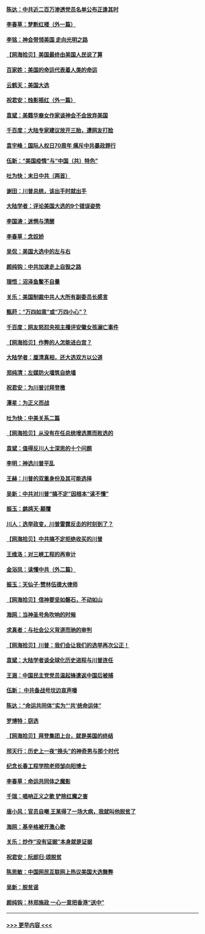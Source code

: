 #### [陈达：中共近二百万渗透党员名单公布正逢其时](../pages/nsc993/n12620870.md?t=12151051) 
#### [李春草：梦断红楼（外一篇）](../pages/nsc993/n12619122.md?t=12151051) 
#### [李铭：神会带领美国 走向光明之路](../pages/nsc993/n12618584.md?t=12151051) 
#### [【网海拾贝】美国最终由美国人民说了算](../pages/nsc993/n12617255.md?t=12151051) 
#### [百家姓：美国的命运代表着人类的命运](../pages/nsc993/n12615838.md?t=12151051) 
#### [云鹤天：美国大选](../pages/nsc993/n12615994.md?t=12151051) 
#### [祝君安：烛影摇红（外一篇）](../pages/nsc993/n12615975.md?t=12151051) 
#### [袁斌：美籍华裔女作家谈神会不会放弃美国](../pages/nsc993/n12615263.md?t=12151051) 
#### [千百度：大陆专家建议放开三胎，遭网友打脸](../pages/nsc993/n12614456.md?t=12151051) 
#### [袁宇峰：国际人权日70周年 痛斥中共暴政罪行](../pages/nsc993/n12611965.md?t=12151051) 
#### [伍新：“美国疫情”与“中国（共）特色”](../pages/nsc993/n12611463.md?t=12151051) 
#### [吐为快：末日中共（两首）](../pages/nsc993/n12611461.md?t=12151051) 
#### [谢田：川普总统，该出手时就出手](../pages/nsc993/n12610905.md?t=12151051) 
#### [大陆学者：评论美国大选的9个错误姿势](../pages/nsc993/n12609586.md?t=12151051) 
#### [李国涛：迷惘与清醒](../pages/nsc993/n12607532.md?t=12151051) 
#### [李春草：念奴娇](../pages/nsc993/n12607083.md?t=12151051) 
#### [吴侃：美国大选中的左与右](../pages/nsc993/n12607054.md?t=12151051) 
#### [颜纯钩：中共加速走上自毁之路](../pages/nsc993/n12606473.md?t=12151051) 
#### [理悟：沼泽鱼鳖不自量](../pages/nsc993/n12606454.md?t=12151051) 
#### [关乐：美国制裁中共人大所有副委员长感言](../pages/nsc993/n12606442.md?t=12151051) 
#### [甄莳：“万四如意”或“万四小心”？](../pages/nsc993/n12606091.md?t=12151051) 
#### [千百度：网友怒怼央视主播评安徽女孩溺亡事件](../pages/nsc993/n12605370.md?t=12151051) 
#### [【网海拾贝】作弊的人怎能进白宫？](../pages/nsc993/n12603546.md?t=12151051) 
#### [大陆学者：厘清真相，还大选双方以公道](../pages/nsc993/n12603475.md?t=12151051) 
#### [郑纯清：左媒防火墙筑自绝墙](../pages/nsc993/n12602226.md?t=12151051) 
#### [祝君安：为川普讨拜登檄](../pages/nsc993/n12602199.md?t=12151051) 
#### [潭星：为正义而战](../pages/nsc993/n12600926.md?t=12151051) 
#### [吐为快：中美关系二篇](../pages/nsc993/n12600908.md?t=12151051) 
#### [【网海拾贝】从没有在任总统增选票而败选的](../pages/nsc993/n12600435.md?t=12151051) 
#### [袁斌：值得反川人士深思的十个问题](../pages/nsc993/n12600332.md?t=12151051) 
#### [李明：神选川普平乱](../pages/nsc993/n12599751.md?t=12151051) 
#### [王赫：川普的双重身份及其可能选择](../pages/nsc993/n12599723.md?t=12151051) 
#### [吴新：中共对川普“搞不定”因根本“读不懂”](../pages/nsc993/n12599502.md?t=12151051) 
#### [振玉：鹧鸪天‧颠覆](../pages/nsc993/n12599494.md?t=12151051) 
#### [川人：选举政变，川普雷霆反击的时刻到了？](../pages/nsc993/n12599291.md?t=12151051) 
#### [【网海拾贝】中共搞不定拒绝收买的川普](../pages/nsc993/n12598955.md?t=12151051) 
#### [王维洛：对三峡工程的再审计](../pages/nsc993/n12598436.md?t=12151051) 
#### [金浴凤：读懂中共（外二篇）](../pages/nsc993/n12597943.md?t=12151051) 
#### [振玉：天仙子‧赞林伍德大律师](../pages/nsc993/n12597929.md?t=12151051) 
#### [【网海拾贝】信神要坚如磐石，不动如山](../pages/nsc993/n12597901.md?t=12151051) 
#### [海网：当神圣号角吹响的时候](../pages/nsc993/n12595891.md?t=12151051) 
#### [求真者：与社会公义背道而驰的审判](../pages/nsc993/n12595868.md?t=12151051) 
#### [【网海拾贝】川普：我们会让我们的选举再次公正！](../pages/nsc993/n12594930.md?t=12151051) 
#### [袁斌：大陆学者谈全球化历史进程与川普连任](../pages/nsc993/n12594690.md?t=12151051) 
#### [王涵：中国民主党党员温起锋遣返中国后被捕](../pages/nsc993/n12594540.md?t=12151051) 
#### [伍新： 中共备战号坟边哀声嚎](../pages/nsc993/n12593086.md?t=12151051) 
#### [陈达：“命运共同体”实为“‘共’统命运体”](../pages/nsc993/n12590865.md?t=12151051) 
#### [罗博特：窃选](../pages/nsc993/n12590619.md?t=12151051) 
#### [【网海拾贝】拜登集团上台，就是美国的终结](../pages/nsc993/n12589725.md?t=12151051) 
#### [邢天行：历史上一夜“换头”的神奇男与那个时代](../pages/nsc993/n12589424.md?t=12151051) 
#### [纪念长春工程学院老师邹向阳博士](../pages/nsc993/n12585390.md?t=12151051) 
#### [李春草：命运共同体之魔影](../pages/nsc993/n12585026.md?t=12151051) 
#### [千瑞：唱响正义之歌 铲除红魔之害](../pages/nsc993/n12585002.md?t=12151051) 
#### [唐小风：官员自嘲 王某得了一场大病，我就叫他脱贫了](../pages/nsc993/n12584981.md?t=12151051) 
#### [海网：基辛格被开激心歌](../pages/nsc993/n12584946.md?t=12151051) 
#### [关乐：炒作“没有证据”本身就是证据](../pages/nsc993/n12583146.md?t=12151051) 
#### [祝君安：阮郎归‧颂脱贫](../pages/nsc993/n12583119.md?t=12151051) 
#### [陈思敏：中国网民互联网上热议美国大选舞弊](../pages/nsc993/n12582845.md?t=12151051) 
#### [吴新：脱贫谣](../pages/nsc993/n12580839.md?t=12151051) 
#### [颜纯钩：林郑施政 一心一意把香港“送中”](../pages/nsc993/n12580805.md?t=12151051) 

----
#### [ >>> 更早内容 <<< ](../indexes/nsc993-earlier.md)
